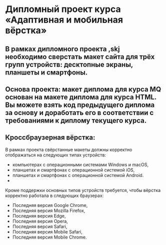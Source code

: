 # Дипломный проект курса «Адаптивная и мобильная вёрстка»
## В рамках дипломного проекта ,skj необходимо сверстать макет сайта для трёх групп устройств: десктопные экраны, планшеты и смартфоны.
## Основа проекта: макет диплома для курса MQ основан на макете диплома для курса HTML. Вы можете взять код предыдущего диплома за основу и доработать его в соответствии с требованиями к диплому текущего курса.
## Кроссбраузерная вёрстка:
В рамках проекта свёрстанные макеты должны корректно отображаться на следующих типах устройств:

* компьютерах с операционными системами Windows и macOS,
* планшетах и смартфонах с операционной системой iOS,
* планшетах и смартфонах с операционной системой Android.
* 
Кроме поддержки основных типов устройств требуется, чтобы вёрстка корректно работала в следующих браузерах:

* Последняя версия Google Chrome,
* Последняя версия Mozilla Firefox,
* Последняя версия Edge,
* Последняя версия Opera,
* Последняя версия Safari,
* Последняя версия Mobile Safari,
* Последняя версия Mobile Chrome.
